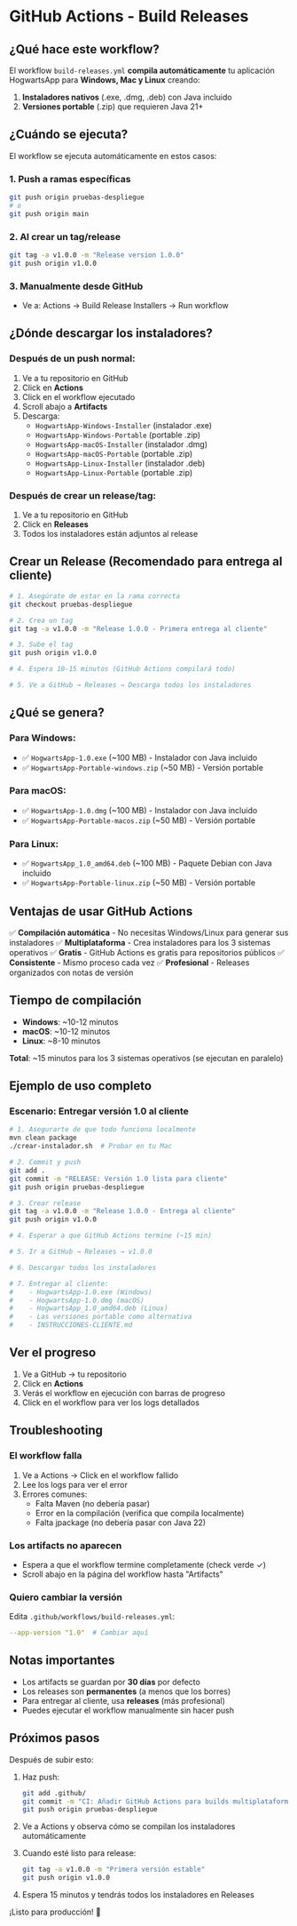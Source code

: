 # GitHub Actions - Build Releases

## ¿Qué hace este workflow?

El workflow `build-releases.yml` **compila automáticamente** tu aplicación HogwartsApp para **Windows, Mac y Linux** creando:

1. **Instaladores nativos** (.exe, .dmg, .deb) con Java incluido
2. **Versiones portable** (.zip) que requieren Java 21+

## ¿Cuándo se ejecuta?

El workflow se ejecuta automáticamente en estos casos:

### 1. Push a ramas específicas
```bash
git push origin pruebas-despliegue
# o
git push origin main
```

### 2. Al crear un tag/release
```bash
git tag -a v1.0.0 -m "Release version 1.0.0"
git push origin v1.0.0
```

### 3. Manualmente desde GitHub
- Ve a: Actions → Build Release Installers → Run workflow

## ¿Dónde descargar los instaladores?

### Después de un push normal:

1. Ve a tu repositorio en GitHub
2. Click en **Actions**
3. Click en el workflow ejecutado
4. Scroll abajo a **Artifacts**
5. Descarga:
   - `HogwartsApp-Windows-Installer` (instalador .exe)
   - `HogwartsApp-Windows-Portable` (portable .zip)
   - `HogwartsApp-macOS-Installer` (instalador .dmg)
   - `HogwartsApp-macOS-Portable` (portable .zip)
   - `HogwartsApp-Linux-Installer` (instalador .deb)
   - `HogwartsApp-Linux-Portable` (portable .zip)

### Después de crear un release/tag:

1. Ve a tu repositorio en GitHub
2. Click en **Releases**
3. Todos los instaladores están adjuntos al release

## Crear un Release (Recomendado para entrega al cliente)

```bash
# 1. Asegúrate de estar en la rama correcta
git checkout pruebas-despliegue

# 2. Crea un tag
git tag -a v1.0.0 -m "Release 1.0.0 - Primera entrega al cliente"

# 3. Sube el tag
git push origin v1.0.0

# 4. Espera 10-15 minutos (GitHub Actions compilará todo)

# 5. Ve a GitHub → Releases → Descarga todos los instaladores
```

## ¿Qué se genera?

### Para Windows:
- ✅ `HogwartsApp-1.0.exe` (~100 MB) - Instalador con Java incluido
- ✅ `HogwartsApp-Portable-windows.zip` (~50 MB) - Versión portable

### Para macOS:
- ✅ `HogwartsApp-1.0.dmg` (~100 MB) - Instalador con Java incluido
- ✅ `HogwartsApp-Portable-macos.zip` (~50 MB) - Versión portable

### Para Linux:
- ✅ `HogwartsApp_1.0_amd64.deb` (~100 MB) - Paquete Debian con Java incluido
- ✅ `HogwartsApp-Portable-linux.zip` (~50 MB) - Versión portable

## Ventajas de usar GitHub Actions

✅ **Compilación automática** - No necesitas Windows/Linux para generar sus instaladores
✅ **Multiplataforma** - Crea instaladores para los 3 sistemas operativos
✅ **Gratis** - GitHub Actions es gratis para repositorios públicos
✅ **Consistente** - Mismo proceso cada vez
✅ **Profesional** - Releases organizados con notas de versión

## Tiempo de compilación

- **Windows**: ~10-12 minutos
- **macOS**: ~10-12 minutos
- **Linux**: ~8-10 minutos

**Total**: ~15 minutos para los 3 sistemas operativos (se ejecutan en paralelo)

## Ejemplo de uso completo

### Escenario: Entregar versión 1.0 al cliente

```bash
# 1. Asegurarte de que todo funciona localmente
mvn clean package
./crear-instalador.sh  # Probar en tu Mac

# 2. Commit y push
git add .
git commit -m "RELEASE: Versión 1.0 lista para cliente"
git push origin pruebas-despliegue

# 3. Crear release
git tag -a v1.0.0 -m "Release 1.0.0 - Entrega al cliente"
git push origin v1.0.0

# 4. Esperar a que GitHub Actions termine (~15 min)

# 5. Ir a GitHub → Releases → v1.0.0

# 6. Descargar todos los instaladores

# 7. Entregar al cliente:
#    - HogwartsApp-1.0.exe (Windows)
#    - HogwartsApp-1.0.dmg (macOS)
#    - HogwartsApp_1.0_amd64.deb (Linux)
#    - Las versiones portable como alternativa
#    - INSTRUCCIONES-CLIENTE.md
```

## Ver el progreso

1. Ve a GitHub → tu repositorio
2. Click en **Actions**
3. Verás el workflow en ejecución con barras de progreso
4. Click en el workflow para ver los logs detallados

## Troubleshooting

### El workflow falla

1. Ve a Actions → Click en el workflow fallido
2. Lee los logs para ver el error
3. Errores comunes:
   - Falta Maven (no debería pasar)
   - Error en la compilación (verifica que compila localmente)
   - Falta jpackage (no debería pasar con Java 22)

### Los artifacts no aparecen

- Espera a que el workflow termine completamente (check verde ✓)
- Scroll abajo en la página del workflow hasta "Artifacts"

### Quiero cambiar la versión

Edita `.github/workflows/build-releases.yml`:
```yaml
--app-version "1.0"  # Cambiar aquí
```

## Notas importantes

- Los artifacts se guardan por **30 días** por defecto
- Los releases son **permanentes** (a menos que los borres)
- Para entregar al cliente, usa **releases** (más profesional)
- Puedes ejecutar el workflow manualmente sin hacer push

## Próximos pasos

Después de subir esto:

1. Haz push:
   ```bash
   git add .github/
   git commit -m "CI: Añadir GitHub Actions para builds multiplataforma"
   git push origin pruebas-despliegue
   ```

2. Ve a Actions y observa cómo se compilan los instaladores automáticamente

3. Cuando esté listo para release:
   ```bash
   git tag -a v1.0.0 -m "Primera versión estable"
   git push origin v1.0.0
   ```

4. Espera 15 minutos y tendrás todos los instaladores en Releases

¡Listo para producción! 🚀
